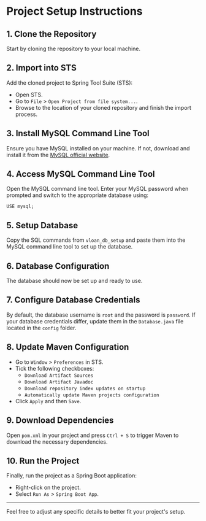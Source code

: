 # Project Setup Instructions

## 1. Clone the Repository

Start by cloning the repository to your local machine.

## 2. Import into STS

Add the cloned project to Spring Tool Suite (STS):
- Open STS.
- Go to `File` > `Open Project from file system...`.
- Browse to the location of your cloned repository and finish the import process.

## 3. Install MySQL Command Line Tool

Ensure you have MySQL installed on your machine. If not, download and install it from the [MySQL official website](https://dev.mysql.com/downloads/).

## 4. Access MySQL Command Line Tool

Open the MySQL command line tool. Enter your MySQL password when prompted and switch to the appropriate database using:

```
USE mysql;
```

## 5. Setup Database

Copy the SQL commands from `vloan_db_setup` and paste them into the MySQL command line tool to set up the database.

## 6. Database Configuration

The database should now be set up and ready to use. 

## 7. Configure Database Credentials

By default, the database username is `root` and the password is `password`. If your database credentials differ, update them in the `Database.java` file located in the `config` folder.

## 8. Update Maven Configuration

- Go to `Window` > `Preferences` in STS.
- Tick the following checkboxes:
  - `Download Artifact Sources`
  - `Download Artifact Javadoc`
  - `Download repository index updates on startup`
  - `Automatically update Maven projects configuration`
- Click `Apply` and then `Save`.

## 9. Download Dependencies

Open `pom.xml` in your project and press `Ctrl + S` to trigger Maven to download the necessary dependencies.

## 10. Run the Project

Finally, run the project as a Spring Boot application:
- Right-click on the project.
- Select `Run As` > `Spring Boot App`.

---

Feel free to adjust any specific details to better fit your project's setup.
